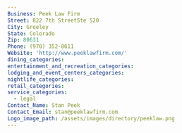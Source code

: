 ```yaml
---
Business: Peek Law Firm
Street: 822 7th StreetSte 520
City: Greeley
State: Colorado
Zip: 80631
Phone: (970) 352-8611
Website: 'http://www.peeklawfirm.com/'
dining_categories:
entertainment_and_recreation_categories:
lodging_and_event_centers_categories:
nightlife_categories:
retail_categories:
service_categories:
  - legal
Contact_Name: Stan Peek
Contact_Email: stan@peeklawfirm.com
Logo_image_path: /assets/images/directory/peeklaw.png
---
```



